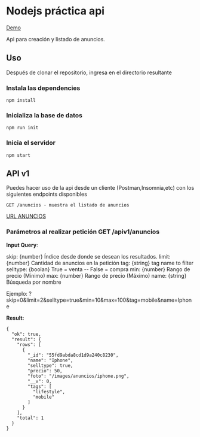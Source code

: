 
# Nodejs práctica api

[Demo](/anuncios) 

Api para creación y listado de anuncios.

## Uso
Después de clonar el repositorio, ingresa en el directorio resultante

### Instala las dependencies


    npm install


### Inicializa la base de datos


    npm run init


### Inicia el servidor

    
    npm start


## API v1 

Puedes hacer uso de la api desde un cliente (Postman,Insomnia,etc) con los siguientes endpoints disponibles

    GET /anuncios - muestra el listado de anuncios

[URL ANUNCIOS](/apiv1/anuncios)

### Parámetros al realizar petición GET /apiv1/anuncios

**Input Query**:

skip: {number} Índice desde donde se desean los resultados.
limit: {number} Cantidad de anuncios en la petición
tag: {string} tag name to filter
selltype: {boolan} True = venta -- False = compra
min: {number} Rango de precio (Mínimo)
max: {number} Rango de precio (Máximo)
name: {string} Búsqueda por nombre

Ejemplo: ?skip=0&limit=2&selltype=true&min=10&max=100&tag=mobile&name=Iphone

**Result:** 

    {
      "ok": true,
      "result": {
        "rows": [
          {
            "_id": "55fd9abda8cd1d9a240c8230",
            "name": "Iphone",
            "selltype": true,
            "precio": 50,
            "foto": "/images/anuncios/iphone.png",
            "__v": 0,
            "tags": [
              "lifestyle",
              "mobile"
            ]
          }
        ],
        "total": 1
      }
    }

